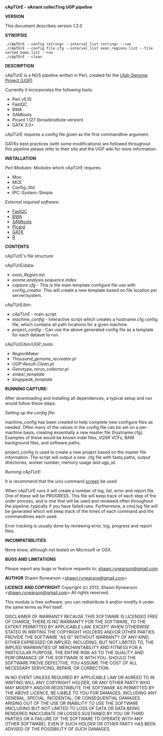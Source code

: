 
<strong>cApTUrE - vAriant collecTing UGP pipeline</strong>

<strong>VERSION</strong>

This document describes version 1.2.0

<strong>SYNOPSIS</strong>

    ./cApTUrE --config <string> --interval_list <string> --run
    ./cApTUrE --config file.cfg --interval_list exon_regions.list --file sorted_bams.list --run
    ./cApTUrE --clean

<strong>DESCRIPTION</strong>

cApTUrE is a NGS pipeline written in Perl, created for the
<a href="http://weatherby.genetics.utah.edu/UGP/wiki/index.php/Main_Page" target="_blank">Utah Genome Project (UGP)</a>

Currently it incorporates the following tools:
<ul>
	<li>Perl v5.10</li>
	<li>FastQC</li>
	<li>BWA</li>
	<li>SAMtools</li>
	<li>Picard 1.127 (broadinstitute version)</li>
	<li>GATK 3.0+</li>
</ul>

cApTUrE requires a config file given as the first commandline argument.

GATKs best practices (with some modifications) are followed throughout this pipeline please refer to their site and the UGP wiki for more information.

<strong>INSTALLATION</strong>

<em>Perl Modules:</em>
Modules which cApTUrE requires.
<ul>
	<li>Moo</li>
	<li>MCE</li>
	<li>Config::Std</li>
	<li>IPC::System::Simple</li>
</ul>

<em>External required software:</em>
<ul>
	<li><a href="http://www.bioinformatics.babraham.ac.uk/projects/fastqc/" target="_blank">FastQC</a></li>
	<li><a href="http://bio-bwa.sourceforge.net" target="_blank">BWA</a></li>
	<li><a href="http://samtools.sourceforge.net" target="_blank">SAMtools</a></li>
	<li><a href="http://picard.sourceforge.net" target="_blank">Picard</a></li>
	<li><a href="http://www.broadinstitute.org/gatk/" target="_blank">GATK</a></li>
	<li><a href="http://www.r-project.org/" target="_blank">R</a></li>
</ul>
<strong>CONTENTS</strong>

cApTUrE's file structure:

cApTUrE/data:
<ul>
	<li><em>exon_Region.list</em></li>
	<li><em>exome.analysis.sequence.index</em></li>
	<li><em>capture.cfg</em> - This is the main template configure file use with config_creator.  This will create a new template based on file location per server/system.</li>

</ul>
cApTUrE/bin:
<ul>
	<li><em>cApTUrE</em> - main script</li>
	<li><em>machine_config</em> - Interactive script which creates a hostname.cfg config file, which contains all path locations for a given machine.
	<li><em>project_config</em> - Can use the above generated config file as a template for each dataset to run.
</ul>
cApTUrE/bin/UGP_tools:
<ul>
	<li><em>RegionMaker</em></li> 
	<li><em>Thousand_genome_recreator.pl</em></li>
	<li><em>UGP-Result-Clean.pl</em></li>
	<li><em>Genotype_rerun_collector.pl</em></li>
	<li><em>ember_template</em></li>
	<li><em>kingspeak_template</em></li>
</ul>

<strong>RUNNING CAPTURE:</strong>

After downloading and installing all dependences, a typical setup and run would follow these steps:

<em>Setting up the config file</em>:

machine_config has been created to help complete new configure files as needed.
Often many of the values in the config file can be set on a per-machine basis, creating essentially a new master file (hostname.cfg).  Examples of these would be known indel files, VQSR VCFs, BAM background files, and software paths.  

project_config is used to create a new project based on the master file information.  The script will output a new .cfg file with fastq paths, output directories, worker number, memory usage and ugp_id.

<em>Running cApTUrE:</em>

It is recommend that the unix command <a href="http://www.computerhope.com/unix/screen.htm" target="_blank">screen</a> be used.

When cApTUrE runs it will create a number of log, list, error and report file.  One of these will be PROGRESS.  This file will keep track of each step of the order process, and is one that will be used and reviewed often throughout the pipeline; typically if you have failed runs.  Furthermore, a cmd.log file will be generated which will keep track of the times of each command and the commandlines each used.

Error tracking is usually done by reviewing error, log, progress and report files.

<strong>INCOMPATIBILITIES</strong>

None know, although not tested on Microsoft or OSX.

<strong>BUGS AND LIMITATIONS</strong>

Please report any bugs or feature requests to:
shawn.rynearson@gmail.com

<strong>AUTHOR</strong>
Shawn Rynearson &lt;shawn.rynearson@gmail.com&gt;

<strong>LICENCE AND COPYRIGHT</strong>
Copyright (c) 2013, Shawn Rynearson &lt;shawn.rynearson@gmail.com&gt;
All rights reserved.

This module is free software; you can redistribute it and/or
modify it under the same terms as Perl itself.

DISCLAIMER OF WARRANTY
BECAUSE THIS SOFTWARE IS LICENSED FREE OF CHARGE, THERE IS NO
WARRANTY FOR THE SOFTWARE, TO THE EXTENT PERMITTED BY APPLICABLE
LAW. EXCEPT WHEN OTHERWISE STATED IN WRITING THE COPYRIGHT HOLDERS
AND/OR OTHER PARTIES PROVIDE THE SOFTWARE "AS IS" WITHOUT WARRANTY
OF ANY KIND, EITHER EXPRESSED OR IMPLIED, INCLUDING, BUT NOT LIMITED
TO, THE IMPLIED WARRANTIES OF MERCHANTABILITY AND FITNESS FOR A
PARTICULAR PURPOSE. THE ENTIRE RISK AS TO THE QUALITY AND
PERFORMANCE OF THE SOFTWARE IS WITH YOU. SHOULD THE SOFTWARE PROVE
DEFECTIVE, YOU ASSUME THE COST OF ALL NECESSARY SERVICING, REPAIR,
OR CORRECTION.

IN NO EVENT UNLESS REQUIRED BY APPLICABLE LAW OR AGREED TO IN
WRITING WILL ANY COPYRIGHT HOLDER, OR ANY OTHER PARTY WHO MAY MODIFY
AND/OR REDISTRIBUTE THE SOFTWARE AS PERMITTED BY THE ABOVE LICENCE,
BE LIABLE TO YOU FOR DAMAGES, INCLUDING ANY GENERAL, SPECIAL,
INCIDENTAL, OR CONSEQUENTIAL DAMAGES ARISING OUT OF THE USE OR
INABILITY TO USE THE SOFTWARE (INCLUDING BUT NOT LIMITED TO LOSS OF
DATA OR DATA BEING RENDERED INACCURATE OR LOSSES SUSTAINED BY YOU OR
THIRD PARTIES OR A FAILURE OF THE SOFTWARE TO OPERATE WITH ANY OTHER
SOFTWARE), EVEN IF SUCH HOLDER OR OTHER PARTY HAS BEEN ADVISED OF
THE POSSIBILITY OF SUCH DAMAGES.

&nbsp;

&nbsp;

